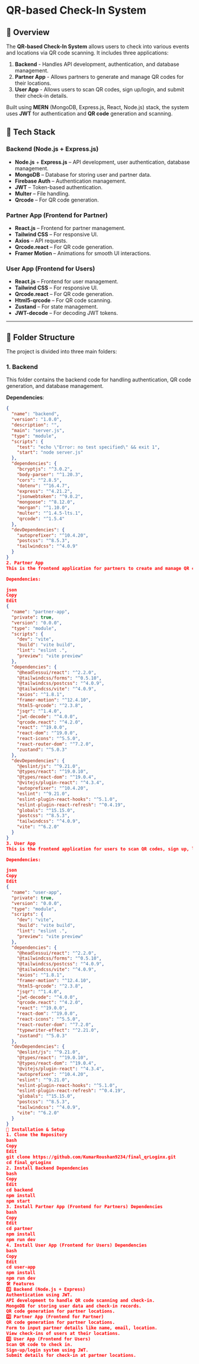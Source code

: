 # QR-based Check-In System

## 🚀 Overview

The **QR-based Check-In System** allows users to check into various events and locations via QR code scanning. It includes three applications:

1. **Backend** - Handles API development, authentication, and database management.
2. **Partner App** - Allows partners to generate and manage QR codes for their locations.
3. **User App** - Allows users to scan QR codes, sign up/login, and submit their check-in details.

Built using **MERN** (MongoDB, Express.js, React, Node.js) stack, the system uses **JWT** for authentication and **QR code** generation and scanning.

## 🔧 Tech Stack

### **Backend** (Node.js + Express.js)

- **Node.js** + **Express.js** – API development, user authentication, database management.
- **MongoDB** – Database for storing user and partner data.
- **Firebase Auth** – Authentication management.
- **JWT** – Token-based authentication.
- **Multer** – File handling.
- **Qrcode** – For QR code generation.

### **Partner App** (Frontend for Partner)

- **React.js** – Frontend for partner management.
- **Tailwind CSS** – For responsive UI.
- **Axios** – API requests.
- **Qrcode.react** – For QR code generation.
- **Framer Motion** – Animations for smooth UI interactions.

### **User App** (Frontend for Users)

- **React.js** – Frontend for user management.
- **Tailwind CSS** – For responsive UI.
- **Qrcode.react** – For QR code generation.
- **Html5-qrcode** – For QR code scanning.
- **Zustand** – For state management.
- **JWT-decode** – For decoding JWT tokens.

---

## 📁 Folder Structure

The project is divided into three main folders:

### **1. Backend**

This folder contains the backend code for handling authentication, QR code generation, and database management.

**Dependencies**:

```json
{
  "name": "backend",
  "version": "1.0.0",
  "description": "",
  "main": "server.js",
  "type": "module",
  "scripts": {
    "test": "echo \"Error: no test specified\" && exit 1",
    "start": "node server.js"
  },
  "dependencies": {
    "bcryptjs": "^3.0.2",
    "body-parser": "^1.20.3",
    "cors": "^2.8.5",
    "dotenv": "^16.4.7",
    "express": "^4.21.2",
    "jsonwebtoken": "^9.0.2",
    "mongoose": "^8.12.0",
    "morgan": "^1.10.0",
    "multer": "^1.4.5-lts.1",
    "qrcode": "^1.5.4"
  },
  "devDependencies": {
    "autoprefixer": "^10.4.20",
    "postcss": "^8.5.3",
    "tailwindcss": "^4.0.9"
  }
}
2. Partner App
This is the frontend application for partners to create and manage QR codes for their locations.

Dependencies:

json
Copy
Edit
{
  "name": "partner-app",
  "private": true,
  "version": "0.0.0",
  "type": "module",
  "scripts": {
    "dev": "vite",
    "build": "vite build",
    "lint": "eslint .",
    "preview": "vite preview"
  },
  "dependencies": {
    "@headlessui/react": "^2.2.0",
    "@tailwindcss/forms": "^0.5.10",
    "@tailwindcss/postcss": "^4.0.9",
    "@tailwindcss/vite": "^4.0.9",
    "axios": "^1.8.1",
    "framer-motion": "^12.4.10",
    "html5-qrcode": "^2.3.8",
    "jsqr": "^1.4.0",
    "jwt-decode": "^4.0.0",
    "qrcode.react": "^4.2.0",
    "react": "^19.0.0",
    "react-dom": "^19.0.0",
    "react-icons": "^5.5.0",
    "react-router-dom": "^7.2.0",
    "zustand": "^5.0.3"
  },
  "devDependencies": {
    "@eslint/js": "^9.21.0",
    "@types/react": "^19.0.10",
    "@types/react-dom": "^19.0.4",
    "@vitejs/plugin-react": "^4.3.4",
    "autoprefixer": "^10.4.20",
    "eslint": "^9.21.0",
    "eslint-plugin-react-hooks": "^5.1.0",
    "eslint-plugin-react-refresh": "^0.4.19",
    "globals": "^15.15.0",
    "postcss": "^8.5.3",
    "tailwindcss": "^4.0.9",
    "vite": "^6.2.0"
  }
}
3. User App
This is the frontend application for users to scan QR codes, sign up, log in, and submit their details.

Dependencies:

json
Copy
Edit
{
  "name": "user-app",
  "private": true,
  "version": "0.0.0",
  "type": "module",
  "scripts": {
    "dev": "vite",
    "build": "vite build",
    "lint": "eslint .",
    "preview": "vite preview"
  },
  "dependencies": {
    "@headlessui/react": "^2.2.0",
    "@tailwindcss/forms": "^0.5.10",
    "@tailwindcss/postcss": "^4.0.9",
    "@tailwindcss/vite": "^4.0.9",
    "axios": "^1.8.1",
    "framer-motion": "^12.4.10",
    "html5-qrcode": "^2.3.8",
    "jsqr": "^1.4.0",
    "jwt-decode": "^4.0.0",
    "qrcode.react": "^4.2.0",
    "react": "^19.0.0",
    "react-dom": "^19.0.0",
    "react-icons": "^5.5.0",
    "react-router-dom": "^7.2.0",
    "typewriter-effect": "^2.21.0",
    "zustand": "^5.0.3"
  },
  "devDependencies": {
    "@eslint/js": "^9.21.0",
    "@types/react": "^19.0.10",
    "@types/react-dom": "^19.0.4",
    "@vitejs/plugin-react": "^4.3.4",
    "autoprefixer": "^10.4.20",
    "eslint": "^9.21.0",
    "eslint-plugin-react-hooks": "^5.1.0",
    "eslint-plugin-react-refresh": "^0.4.19",
    "globals": "^15.15.0",
    "postcss": "^8.5.3",
    "tailwindcss": "^4.0.9",
    "vite": "^6.2.0"
  }
}
🚀 Installation & Setup
1. Clone the Repository
bash
Copy
Edit
git clone https://github.com/KumarRoushan9234/final_qrLoginx.git
cd final_qrLoginx
2. Install Backend Dependencies
bash
Copy
Edit
cd backend
npm install
npm start
3. Install Partner App (Frontend for Partners) Dependencies
bash
Copy
Edit
cd partner
npm install
npm run dev
4. Install User App (Frontend for Users) Dependencies
bash
Copy
Edit
cd user-app
npm install
npm run dev
🛠️ Features
1️⃣ Backend (Node.js + Express)
Authentication using JWT.
API development to handle QR code scanning and check-in.
MongoDB for storing user data and check-in records.
QR code generation for partner locations.
2️⃣ Partner App (Frontend for Partner)
QR code generation for partner locations.
Form to input partner details like name, email, location.
View check-ins of users at their locations.
3️⃣ User App (Frontend for Users)
Scan QR code to check in.
Sign-up/login system using JWT.
Submit details for check-in at partner locations.
```
